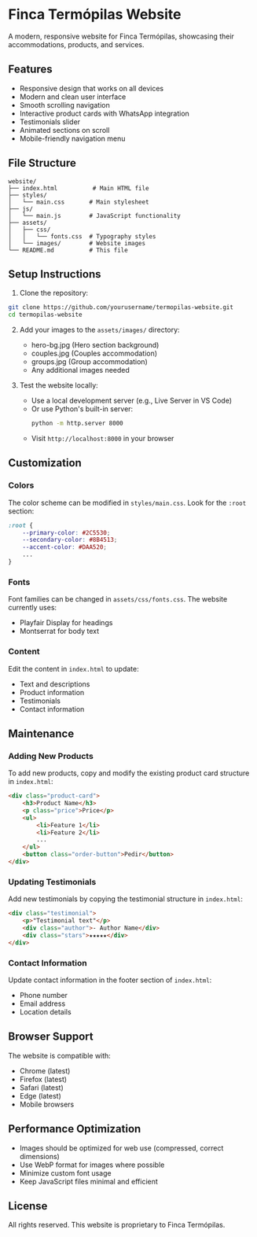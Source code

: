 # Finca Termópilas Website

A modern, responsive website for Finca Termópilas, showcasing their accommodations, products, and services.

## Features

- Responsive design that works on all devices
- Modern and clean user interface
- Smooth scrolling navigation
- Interactive product cards with WhatsApp integration
- Testimonials slider
- Animated sections on scroll
- Mobile-friendly navigation menu

## File Structure

```
website/
├── index.html          # Main HTML file
├── styles/
│   └── main.css       # Main stylesheet
├── js/
│   └── main.js        # JavaScript functionality
├── assets/
│   ├── css/
│   │   └── fonts.css  # Typography styles
│   └── images/        # Website images
└── README.md          # This file
```

## Setup Instructions

1. Clone the repository:
```bash
git clone https://github.com/yourusername/termopilas-website.git
cd termopilas-website
```

2. Add your images to the `assets/images/` directory:
   - hero-bg.jpg (Hero section background)
   - couples.jpg (Couples accommodation)
   - groups.jpg (Group accommodation)
   - Any additional images needed

3. Test the website locally:
   - Use a local development server (e.g., Live Server in VS Code)
   - Or use Python's built-in server:
     ```bash
     python -m http.server 8000
     ```
   - Visit `http://localhost:8000` in your browser

## Customization

### Colors
The color scheme can be modified in `styles/main.css`. Look for the `:root` section:
```css
:root {
    --primary-color: #2C5530;
    --secondary-color: #8B4513;
    --accent-color: #DAA520;
    ...
}
```

### Fonts
Font families can be changed in `assets/css/fonts.css`. The website currently uses:
- Playfair Display for headings
- Montserrat for body text

### Content
Edit the content in `index.html` to update:
- Text and descriptions
- Product information
- Testimonials
- Contact information

## Maintenance

### Adding New Products
To add new products, copy and modify the existing product card structure in `index.html`:
```html
<div class="product-card">
    <h3>Product Name</h3>
    <p class="price">Price</p>
    <ul>
        <li>Feature 1</li>
        <li>Feature 2</li>
        ...
    </ul>
    <button class="order-button">Pedir</button>
</div>
```

### Updating Testimonials
Add new testimonials by copying the testimonial structure in `index.html`:
```html
<div class="testimonial">
    <p>"Testimonial text"</p>
    <div class="author">- Author Name</div>
    <div class="stars">★★★★★</div>
</div>
```

### Contact Information
Update contact information in the footer section of `index.html`:
- Phone number
- Email address
- Location details

## Browser Support
The website is compatible with:
- Chrome (latest)
- Firefox (latest)
- Safari (latest)
- Edge (latest)
- Mobile browsers

## Performance Optimization
- Images should be optimized for web use (compressed, correct dimensions)
- Use WebP format for images where possible
- Minimize custom font usage
- Keep JavaScript files minimal and efficient

## License
All rights reserved. This website is proprietary to Finca Termópilas.